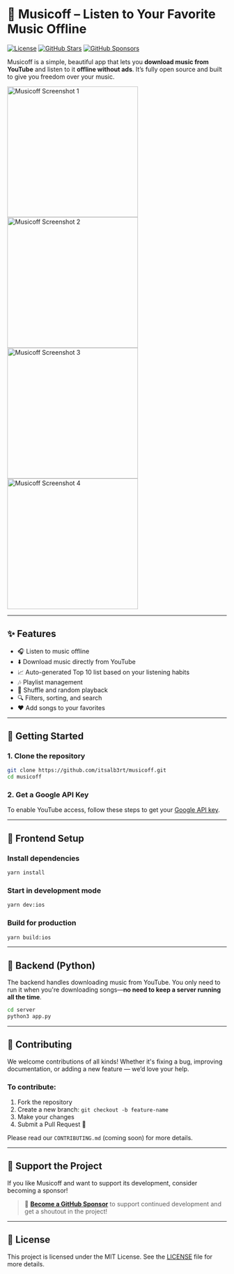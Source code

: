 # 🎵 Musicoff – Listen to Your Favorite Music Offline

[![License](https://img.shields.io/github/license/itsalb3rt/musicoff)](LICENSE)
[![GitHub Stars](https://img.shields.io/github/stars/itsalb3rt/musicoff?style=social)](https://github.com/itsalb3rt/musicoff/stargazers)
[![GitHub Sponsors](https://img.shields.io/badge/sponsor-❤️-brightgreen?style=flat&logo=github)](https://github.com/sponsors/itsalb3rt)

Musicoff is a simple, beautiful app that lets you **download music from YouTube** and listen to it **offline without ads**. It’s fully open source and built to give you freedom over your music.

<img src="/docs/1.jpeg" alt="Musicoff Screenshot 1" width="300">
<img src="/docs/2.jpeg" alt="Musicoff Screenshot 2" width="300">
<img src="/docs/3.jpeg" alt="Musicoff Screenshot 3" width="300">
<img src="/docs/4.jpeg" alt="Musicoff Screenshot 4" width="300">

---

## ✨ Features

- 🎧 Listen to music offline
- ⬇️ Download music directly from YouTube
- 📈 Auto-generated Top 10 list based on your listening habits
- 🎶 Playlist management
- 🔀 Shuffle and random playback
- 🔍 Filters, sorting, and search
- ❤️ Add songs to your favorites

---

## 🚀 Getting Started

### 1. Clone the repository

```bash
git clone https://github.com/itsalb3rt/musicoff.git
cd musicoff
```

### 2. Get a Google API Key

To enable YouTube access, follow these steps to get your [Google API key](https://developers.google.com/youtube/v3/getting-started).

---

## 📱 Frontend Setup

### Install dependencies

```bash
yarn install
```

### Start in development mode

```bash
yarn dev:ios
```

### Build for production

```bash
yarn build:ios
```

---

## 🐍 Backend (Python)

The backend handles downloading music from YouTube. You only need to run it when you're downloading songs—**no need to keep a server running all the time**.

```bash
cd server
python3 app.py
```

---

## 🤝 Contributing

We welcome contributions of all kinds! Whether it's fixing a bug, improving documentation, or adding a new feature — we’d love your help.

### To contribute:

1. Fork the repository
2. Create a new branch: `git checkout -b feature-name`
3. Make your changes
4. Submit a Pull Request 🙌

Please read our `CONTRIBUTING.md` (coming soon) for more details.

---

## 💖 Support the Project

If you like Musicoff and want to support its development, consider becoming a sponsor!

> 📢 [**Become a GitHub Sponsor**](https://github.com/sponsors/itsalb3rt) to support continued development and get a shoutout in the project!

---

## 📄 License

This project is licensed under the MIT License. See the [LICENSE](LICENSE) file for more details.
